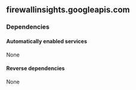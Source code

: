 ## firewallinsights.googleapis.com

### Dependencies

#### Automatically enabled services

None

#### Reverse dependencies

None
